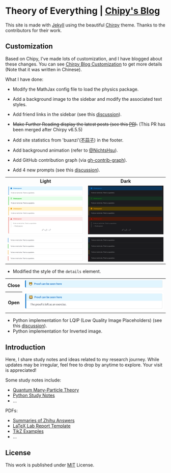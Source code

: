 # Theory of Everything | [Chipy's Blog](https://inprincipioverbum.github.io/) 

This site is made with [Jekyll](https://jekyllrb.com/) using the beautiful [Chirpy](https://github.com/cotes2020/jekyll-theme-chirpy/) theme. Thanks to the contributors for their work.

## Customization
Based on Chipy, I've made lots of customization, and I have blogged about these changes. You can see [Chirpy Blog Customization](https://huanyushi.github.io/posts/Chirpy-Blog-Customization/) to get more details (Note that it was written in Chinese).

What I have done:
- Modify the MathJax config file to load the physics package.
- Add a background image to the sidebar and modify the associated text styles.
- Add friend links in the sidebar (see this [discussion](https://github.com/cotes2020/jekyll-theme-chirpy/discussions/1677)).
- <del>Make Further Reading display the latest posts (see this [PR](https://github.com/cotes2020/jekyll-theme-chirpy/pull/1699)).</del> (This PR has been merged after Chirpy v6.5.5)
- Add site statistics from 'buanzi'([不蒜子](https://busuanzi.ibruce.info/)) in the footer.
- Add background animation (refer to [@NichtsHsu](https://nihil.cc/)).
- Add GitHub contribution graph (via [gh-contrib-graph](https://github.com/lengthylyova/gh-contrib-graph)).

- Add 4 new prompts (see this [discussion](https://github.com/cotes2020/jekyll-theme-chirpy/discussions/1707)).

<table>
<tr>
   <th>Light</th>
   <th>Dark</th>
</tr>
<tr>
<td><img src="assets/img/readme/colorbox-light.PNG" alt="colorbox-light"></td>
<td><img src="assets/img/readme/colorbox-dark.PNG" alt="colorbox-dark"></td>
</tr>
<tr>
<td><img src="assets/img/readme/colorbox-notitle-light.PNG" alt="colorbox-notitle-light"></td>
<td><img src="assets/img/readme/colorbox-notitle-dark.PNG" alt="colorbox-notitle-dark"></td>
</tr>
</table>

- Modified the style of the `details` element.

<table>
    <tr>
        <th>Close</th>
        <td><img src="assets/img/readme/details-close.PNG" alt="details-close"></td>
    </tr>
    <tr>
        <th>Open</th>
        <td><img src="assets/img/readme/details-open.PNG" alt="details-open"></td>
    </tr>
</table>

- Python implementation for LQIP (Low Quality Image Placeholders) (see this [discussion](https://github.com/cotes2020/jekyll-theme-chirpy/discussions/1685)).
- Python implementation for Inverted image.

## Introduction
Here, I share study notes and ideas related to my research journey. While updates may be irregular, feel free to drop by anytime to explore. Your visit is appreciated!

Some study notes include:

- [Quantum Many-Particle Theory](https://huanyushi.github.io/categories/quantum-many-particle-theory/)
- [Python Study Notes](https://huanyushi.github.io/categories/python/)
- ...

PDFs:
- [Summaries of Zhihu Answers](https://huanyushi.github.io/posts/Mathematics-For-Zhihu/)
- [LaTeX Lab Report Template](https://huanyushi.github.io/posts/LabReport-Template/)
- [TikZ Examples](https://huanyushi.github.io/posts/Tikz-Example-Contour-Integration/)
- ...

## License

This work is published under [MIT](LICENSE) License.
